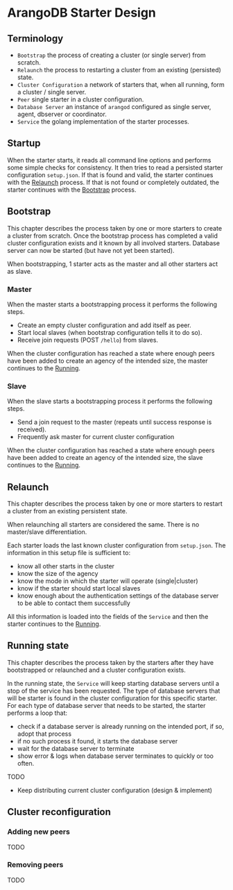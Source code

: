 # ArangoDB Starter Design

## Terminology 

- `Bootstrap` the process of creating a cluster (or single server) from scratch.
- `Relaunch` the process to restarting a cluster from an existing (persisted) state.
- `Cluster Configuration` a network of starters that, when all running, form a cluster / single server.
- `Peer` single starter in a cluster configuration.
- `Database Server` an instance of `arangod` configured as single server, agent, dbserver or coordinator.
- `Service` the golang implementation of the starter processes.

## Startup 

When the starter starts, it reads all command line options and performs some simple checks for consistency.
It then tries to read a persisted starter configuration `setup.json`. 
If that is found and valid, the starter continues with the [Relaunch](#relaunch) process.
If that is not found or completely outdated, the starter continues with the [Bootstrap](#bootstrap) process.

## Bootstrap 

This chapter describes the process taken by one or more starters to create a cluster from scratch.
Once the bootstrap process has completed a valid cluster configuration exists and it known by 
all involved starters. Database server can now be started (but have not yet been started).

When bootstrapping, 1 starter acts as the master and all other starters act as slave.

### Master

When the master starts a bootstrapping process it performs the following steps.

- Create an empty cluster configuration and add itself as peer.
- Start local slaves (when bootstrap configuration tells it to do so).
- Receive join requests (POST `/hello`) from slaves.

When the cluster configuration has reached a state where enough peers have been added to create 
an agency of the intended size, the master continues to the [Running](#running_state).

### Slave 

When the slave starts a bootstrapping process it performs the following steps.

- Send a join request to the master (repeats until success response is received).
- Frequently ask master for current cluster configuration

When the cluster configuration has reached a state where enough peers have been added to create 
an agency of the intended size, the slave continues to the [Running](#running_state).

## Relaunch 

This chapter describes the process taken by one or more starters to restart a cluster from an existing persistent state.

When relaunching all starters are considered the same. There is no master/slave differentiation.

Each starter loads the last known cluster configuration from `setup.json`. 
The information in this setup file is sufficient to:
- know all other starts in the cluster
- know the size of the agency 
- know the mode in which the starter will operate (single|cluster)
- know if the starter should start local slaves 
- know enough about the authentication settings of the database server to be able to contact them successfully

All this information is loaded into the fields of the `Service` and then
the starter continues to the [Running](#running_state).

## Running state 

This chapter describes the process taken by the starters after they have bootstrapped or relaunched and a cluster configuration exists.

In the running state, the `Service` will keep starting database servers until a stop of the service has been requested.
The type of database servers that will be starter is found in the cluster 
configuration for this specific starter.
For each type of database server that needs to be started, the starter 
performs a loop that:
- check if a database server is already running on the intended port, if so, adopt that process
- if no such process it found, it starts the database server 
- wait for the database server to terminate
- show error & logs when database server terminates to quickly or too often.

TODO 
- Keep distributing current cluster configuration (design & implement)

## Cluster reconfiguration 

### Adding new peers  

TODO 

### Removing peers 

TODO 

